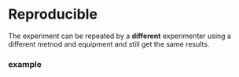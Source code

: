 # Reproducible
The experiment can be repeated by a **different** experimenter using a different metnod and equipment and still get the same results.

### example 

